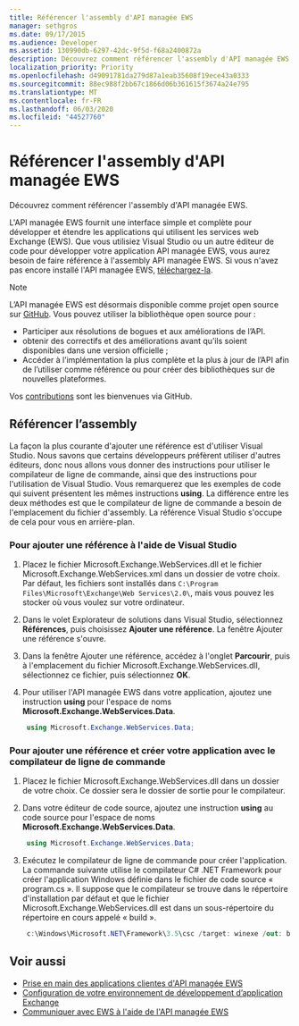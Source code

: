 ```yaml
---
title: Référencer l'assembly d'API managée EWS
manager: sethgros
ms.date: 09/17/2015
ms.audience: Developer
ms.assetid: 130990db-6297-42dc-9f5d-f68a2400872a
description: Découvrez comment référencer l'assembly d'API managée EWS.
localization_priority: Priority
ms.openlocfilehash: d49091781da279d87a1eab35608f19ece43a0333
ms.sourcegitcommit: 88ec988f2bb67c1866d06b361615f3674a24e795
ms.translationtype: MT
ms.contentlocale: fr-FR
ms.lasthandoff: 06/03/2020
ms.locfileid: "44527760"
---
```

# <a name="reference-the-ews-managed-api-assembly"></a>Référencer l'assembly d'API managée EWS

Découvrez comment référencer l'assembly d'API managée EWS.
  
L'API managée EWS fournit une interface simple et complète pour développer et étendre les applications qui utilisent les services web Exchange (EWS). Que vous utilisiez Visual Studio ou un autre éditeur de code pour développer votre application API managée EWS, vous aurez besoin de faire référence à l'assembly API managée EWS. Si vous n'avez pas encore installé l'API managée EWS, [téléchargez-la](https://aka.ms/ews-managed-api-readme).
  
> [!NOTE]
> L’API managée EWS est désormais disponible comme projet open source sur [GitHub](https://github.com/officedev/ews-managed-api). Vous pouvez utiliser la bibliothèque open source pour : 
> - Participer aux résolutions de bogues et aux améliorations de l’API. 
> - obtenir des correctifs et des améliorations avant qu’ils soient disponibles dans une version officielle ; 
> - Accéder à l’implémentation la plus complète et la plus à jour de l’API afin de l’utiliser comme référence ou pour créer des bibliothèques sur de nouvelles plateformes.
> 
>  Vos [contributions](https://github.com/OfficeDev/ews-managed-api/blob/master/CONTRIBUTING.md) sont les bienvenues via GitHub. 
  
## <a name="referencing-the-assembly"></a>Référencer l’assembly

La façon la plus courante d'ajouter une référence est d'utiliser Visual Studio. Nous savons que certains développeurs préfèrent utiliser d'autres éditeurs, donc nous allons vous donner des instructions pour utiliser le compilateur de ligne de commande, ainsi que des instructions pour l'utilisation de Visual Studio. Vous remarquerez que les exemples de code qui suivent présentent les mêmes instructions **using**. La différence entre les deux méthodes est que le compilateur de ligne de commande a besoin de l'emplacement du fichier d'assembly. La référence Visual Studio s'occupe de cela pour vous en arrière-plan. 
  
### <a name="to-add-a-reference-by-using-visual-studio"></a>Pour ajouter une référence à l'aide de Visual Studio

1. Placez le fichier Microsoft.Exchange.WebServices.dll et le fichier Microsoft.Exchange.WebServices.xml dans un dossier de votre choix. Par défaut, les fichiers sont installés dans  `C:\Program Files\Microsoft\Exchange\Web Services\2.0\`, mais vous pouvez les stocker où vous voulez sur votre ordinateur.
    
2. Dans le volet Explorateur de solutions dans Visual Studio, sélectionnez **Références**, puis choisissez **Ajouter une référence**. La fenêtre Ajouter une référence s'ouvre.
    
3. Dans la fenêtre Ajouter une référence, accédez à l'onglet **Parcourir**, puis à l'emplacement du fichier Microsoft.Exchange.WebServices.dll, sélectionnez ce fichier, puis sélectionnez **OK**. 
    
4. Pour utiliser l'API managée EWS dans votre application, ajoutez une instruction **using** pour l'espace de noms **Microsoft.Exchange.WebServices.Data**. 
    
   ```cs
    using Microsoft.Exchange.WebServices.Data;
   ```

### <a name="to-add-a-reference-and-build-your-application-with-the-command-line-compiler"></a>Pour ajouter une référence et créer votre application avec le compilateur de ligne de commande

1. Placez le fichier Microsoft.Exchange.WebServices.dll dans un dossier de votre choix. Ce dossier sera le dossier de sortie pour le compilateur.
    
2. Dans votre éditeur de code source, ajoutez une instruction **using** au code source pour l'espace de noms **Microsoft.Exchange.WebServices.Data**. 
    
   ```cs
    using Microsoft.Exchange.WebServices.Data;
   ```

3. Exécutez le compilateur de ligne de commande pour créer l'application. La commande suivante utilise le compilateur C# .NET Framework pour créer l'application Windows définie dans le fichier de code source « program.cs ». Il suppose que le compilateur se trouve dans le répertoire d'installation par défaut et que le fichier Microsoft.Exchange.WebServices.dll est dans un sous-répertoire du répertoire en cours appelé « build ».
    
   ```cs
    c:\Windows\Microsoft.NET\Framework\3.5\csc /target: winexe /out: build\testApplication /reference: build\Microsoft.Exchange.WebServices.dll program.cs
   ```

## <a name="see-also"></a>Voir aussi

- [Prise en main des applications clientes d'API managée EWS](get-started-with-ews-managed-api-client-applications.md)    
- [Configuration de votre environnement de développement d’application Exchange](setting-up-your-exchange-application-development-environment.md)   
- [Communiquer avec EWS à l'aide de l'API managée EWS](how-to-communicate-with-ews-by-using-the-ews-managed-api.md)
    

